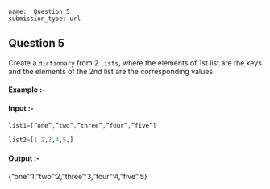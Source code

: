 ```ngMeta
name:  Question 5
submission_type: url
```

## Question 5

Create a `dictionary` from 2 `lists`, where the elements of 1st list are the keys and the elements of the 2nd list are the corresponding values.

#### Example :-


#### Input :-
```python
list1=[“one”,”two”,”three”,”four”,”five”]

list2=[1,2,3,4,5,] 
 ```

#### Output :-

{“one”:1,”two”:2,”three”:3,”four”:4,”five”:5}
